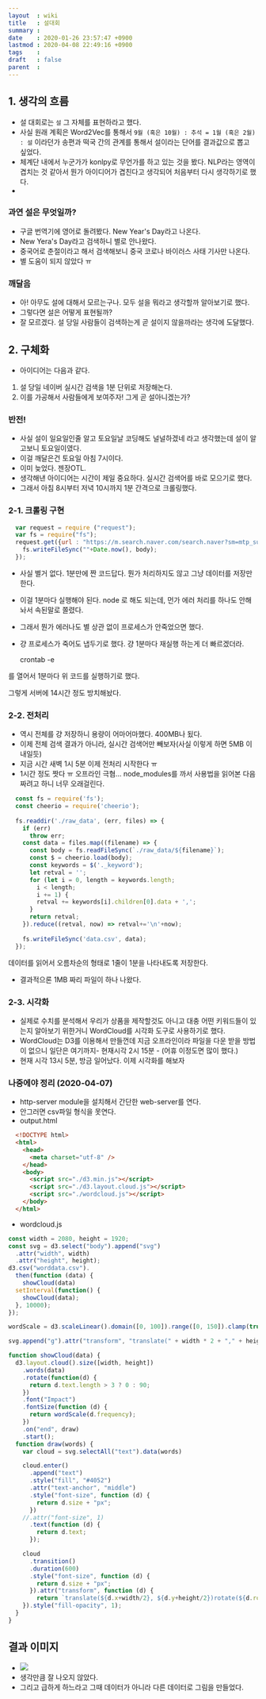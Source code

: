 ```yaml
---
layout  : wiki
title   : 설대회
summary : 
date    : 2020-01-26 23:57:47 +0900
lastmod : 2020-04-08 22:49:16 +0900
tags    : 
draft   : false
parent  : 
---
```

## 1. 생각의 흐름

- 설 대회로는 `설` 그 자체를 표현하라고 했다.
- 사실 원래 계획은 Word2Vec를 통해서 `9월 (혹은 10월) : 추석 = 1월 (혹은 2월) : 설` 이라던가 송편과 떡국 간의 관계를 통해서 설이라는 단어를 결과값으로 뽑고 싶었다.
- 체계단 내에서 누군가가 konlpy로 무언가를 하고 있는 것을 봤다. NLP라는 영역이 겹치는 것 같아서 뭔가 아이디어가 겹친다고 생각되어 처음부터 다시 생각하기로 했다.
- 

### 과연 설은 무엇일까?

- 구글 번역기에 영어로 돌려봤다. New Year's Day라고 나온다.
- New Yera's Day라고 검색하니 별로 안나왔다.
- 중국어로 춘절이라고 해서 검색해보니 중국 코로나 바이러스 사태 기사만 나온다.
- 별 도움이 되지 않았다 ㅠ

### 깨달음

- 아! 아무도 설에 대해서 모르는구나. 모두 설을 뭐라고 생각할까 알아보기로 했다.
- 그렇다면 설은 어떻게 표현될까?
- 잘 모르겠다. 설 당일 사람들이 검색하는게 곧 설이지 않을까라는 생각에 도달했다.

## 2. 구체화

- 아이디어는 다음과 같다.
1. 설 당일 네이버 실시간 검색을 1분 단위로 저장해논다.
2. 이를 가공해서 사람들에게 보여주자! 그게 곧 설아니겠는가?

### 반전!

- 사실 설이 일요일인줄 알고 토요일날 코딩해도 널널하겠네 라고 생각했는데 설이 알고보니 토요일이였다.
- 이걸 깨달은건 토요일 아침 7시이다.
- 이미 늦었다. 젠장OTL.
- 생각해낸 아이디어는 시간이 제일 중요하다. 실시간 검색어를 바로 모으기로 했다.
- 그래서 아침 8시부터 저녁 10시까지 1분 간격으로 크롤링했다.

### 2-1. 크롤링 구현

```js
  var request = require ("request");
  var fs = require("fs");
  request.get({url : "https://m.search.naver.com/search.naver?sm=mtp_sug.top&where=m&query=%EC%8B%A4%EC%8B%9C%EA%B0%84%EA%B2%80%EC%83%89%EC%96%B4&acq=%EC%8B%A8&acr=0&qdt=0" }, function (err, response, body){
  	fs.writeFileSync(""+Date.now(), body);
  });
```

- 사실 별거 없다. 1분만에 짠 코드답다. 뭔가 처리하지도 않고 그냥 데이터를 저장만 한다.
- 이걸 1분마다 실행해야 된다. node 로 해도 되는데, 먼가 에러 처리를 하나도 안해놔서 속된말로 쫄렸다.
- 그래서 뭔가 에러나도 별 상관 없이 프로세스가 안죽었으면 했다.
- 걍 프로세스가 죽어도 냅두기로 했다. 걍 1분마다 재실행 하는게 더 빠르겠더라.

    crontab -e

를 열어서 1분마다 위 코드를 실행하기로 했다.

[]()

그렇게 서버에 14시간 정도 방치해놨다.

### 2-2. 전처리

- 역시 전체를 걍 저장하니 용량이 어마어마했다. 400MB나 됬다.
- 이제 전체 검색 결과가 아니라, 실시간 검색어만 빼보자(사실 이렇게 하면 5MB 이내일듯)
- 지금 시간 새벽 1시 5분 이제 전처리 시작한다 ㅠ
- 1시간 정도 짯다 ㅠ 오프라인 극혐... node_modules를 까서 사용법을 읽어본 다음 짜려고 하니 너무 오래걸린다.

```js
  const fs = require('fs');
  const cheerio = require('cheerio');
  
  fs.readdir('./raw_data', (err, files) => {
    if (err)
      throw err;
    const data = files.map((filename) => {
      const body = fs.readFileSync(`./raw_data/${filename}`);
      const $ = cheerio.load(body);
      const keywords = $('._keyword');
      let retval = '';
      for (let i = 0, length = keywords.length;
        i < length;
        i += 1) {
        retval += keywords[i].children[0].data + ',';
      }
      return retval;
    }).reduce((retval, now) => retval+='\n'+now);
    
    fs.writeFileSync('data.csv', data);
  });
```

데이터를 읽어서 오름차순의 형태로 1줄이 1분을 나타내도록 저장한다.

- 결과적으론 1MB 짜리 파일이 하나 나왔다.

### 2-3. 시각화

- 실제로 수치를 분석해서 우리가 상품을 제작할것도 아니고 대충 어떤 키워드들이 있는지 알아보기 위한거니 WordCloud를 시각화 도구로 사용하기로 했다.
- WordCloud는 D3를 이용해서 만들껀데 지금 오프라인이라 파일을 다운 받을 방법이 없으니 일단은 여기까지- 현재시각 2시 15분 - (어휴 이정도면 많이 했다.)
- 현재 시각 13시 5분, 방금 일어났다. 이제 시각화를 해보자

### 나중에야 정리 (2020-04-07)
 * http-server module을 설치해서 간단한 web-server를 연다.
 * 안그러면 csv파일 형식을 못연다.
 * output.html
```html
  <!DOCTYPE html>
  <html>
    <head>
      <meta charset="utf-8" />
    </head>
    <body>
      <script src="./d3.min.js"></script>
      <script src="./d3.layout.cloud.js"></script>
      <script src="./wordcloud.js"></script>
    </body>
  </html>
```
 * wordcloud.js
```js
const width = 2080, height = 1920;
const svg = d3.select("body").append("svg")
  .attr("width", width)
  .attr("height", height);
d3.csv("worddata.csv").
  then(function (data) {
    showCloud(data)
  setInterval(function() {
    showCloud(data);
  }, 10000);
});

wordScale = d3.scaleLinear().domain([0, 100]).range([0, 150]).clamp(true);

svg.append("g").attr("transform", "translate(" + width * 2 + "," + height +")");

function showCloud(data) {
  d3.layout.cloud().size([width, height])
    .words(data)
    .rotate(function(d) {
      return d.text.length > 3 ? 0 : 90;
    })
    .font("Impact")
    .fontSize(function (d) {
      return wordScale(d.frequency);
    })
    .on("end", draw)
    .start();
  function draw(words) {
    var cloud = svg.selectAll("text").data(words)

    cloud.enter()
      .append("text")
      .style("fill", "#4052")
      .attr("text-anchor", "middle")
      .style("font-size", function (d) {
        return d.size + "px";
      })
    //.attr("font-size", 1)
      .text(function (d) {
        return d.text;
      });

    cloud
      .transition()
      .duration(600)
      .style("font-size", function (d) {
        return d.size + "px";
      }).attr("transform", function (d) {
        return `translate(${d.x+width/2}, ${d.y+height/2})rotate(${d.rotate})`
    }).style("fill-opacity", 1);
  }
}
```

## 결과 이미지
* ![](/wiki/images/new_year.png)
* 생각만큼 잘 나오지 않았다.
* 그리고 급하게 하느라고 그때 데이터가 아니라 다른 데이터로 그림을 만들었다.
